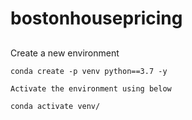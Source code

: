 # bostonhousepricing

## 
Create a new environment

```
conda create -p venv python==3.7 -y
```

```
Activate the environment using below

conda activate venv/

```

